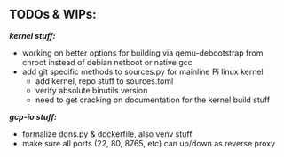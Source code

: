 ## TODOs & WIPs:       
    
        
***kernel stuff:***         
-  working on better options for building via qemu-debootstrap from chroot instead of debian netboot or native gcc  
-  add git specific methods to sources.py for mainline Pi linux kernel  
    -  add kernel, repo stuff to sources.toml  
    -  verify absolute binutils version    
    -  need to get cracking on documentation for the kernel build stuff       
    
    
***gcp-io stuff:***
-  formalize ddns.py & dockerfile, also venv stuff      
-  make sure all ports (22, 80, 8765, etc) can up/down as reverse proxy     

